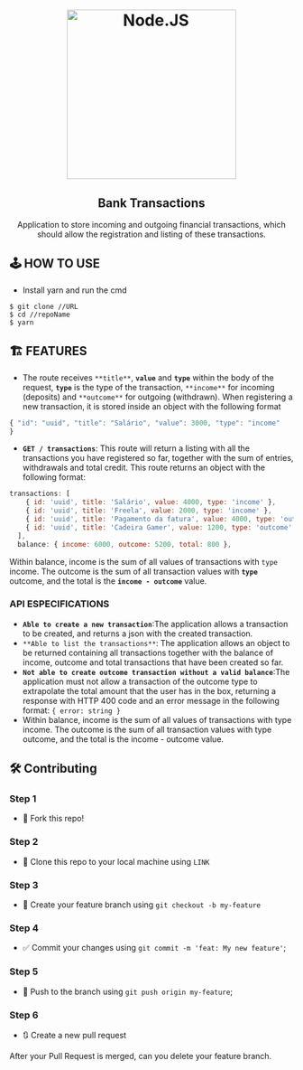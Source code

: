 <h1 align="center">
<a href="https://southsystem.files.wordpress.com/2018/09/nodejs.png">
<img alt="Node.JS" src="https://southsystem.files.wordpress.com/2018/09/nodejs.png" width="300px" />
</a>
</h1>

<h2 align="center">
Bank Transactions
</h2>

<p align="center">Application to store incoming and outgoing financial transactions, which should allow the registration and listing of these transactions.</p>

## 🕹 HOW TO USE 

- Install yarn and run the cmd

```
$ git clone //URL
$ cd //repoName
$ yarn

```

## 🏗 FEATURES

- The route receives `**title**`, **`value`** and **`type`** within the body of the request, **`type`** is the type of the transaction, `**income**` for incoming (deposits) and `**outcome**` for outgoing (withdrawn). When registering a new transaction, it is stored inside an object with the following format

```jsx
{ "id": "uuid", "title": "Salário", "value": 3000, "type": "income"
}
```

- **`GET / transactions`**: This route will return a listing with all the transactions you have registered so far, together with the sum of entries, withdrawals and total credit. This route returns an object with the following format:

```jsx
transactions: [
    { id: 'uuid', title: 'Salário', value: 4000, type: 'income' },
    { id: 'uuid', title: 'Freela', value: 2000, type: 'income' },
    { id: 'uuid', title: 'Pagamento da fatura', value: 4000, type: 'outcome' },
    { id: 'uuid', title: 'Cadeira Gamer', value: 1200, type: 'outcome' },
  ],
  balance: { income: 6000, outcome: 5200, total: 800 },
```

Within balance, income is the sum of all values of transactions with `type` income. The outcome is the sum of all transaction values with **`type`** outcome, and the total is the **`income - outcome`** value.

### **API ESPECIFICATIONS**

- **`Able to create a new transaction`**:The application allows a transaction to be created, and returns a json with the created transaction.
- `**Able to list the transactions**`: The application allows an object to be returned containing all transactions together with the balance of income, outcome and total transactions that have been created so far.
- **`Not able to create outcome transaction without a valid balance`**:The application must not allow a transaction of the outcome type to extrapolate the total amount that the user has in the box, returning a response with HTTP 400 code and an error message in the following format: `{ error: string }`
- Within balance, income is the sum of all values of transactions with type income. The outcome is the sum of all transaction values with type outcome, and the total is the income - outcome value.

## 🛠 **Contributing**

### **Step 1**

- 🍴 Fork this repo!

### **Step 2**

- 👯 Clone this repo to your local machine using `LINK`

### **Step 3**

- 🎋 Create your feature branch using `git checkout -b my-feature`

### **Step 4**

- ✅ Commit your changes using `git commit -m 'feat: My new feature'`;

### **Step 5**

- 📌 Push to the branch using `git push origin my-feature`;

### **Step 6**

- 🔃 Create a new pull request

After your Pull Request is merged, can you delete your feature branch.
